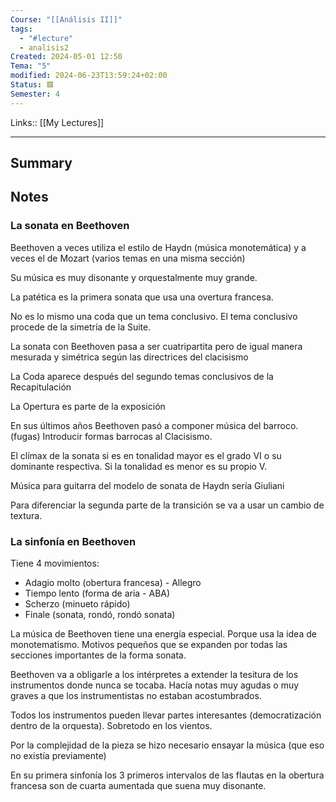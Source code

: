 ```yaml
---
Course: "[[Análisis II]]"
tags:
  - "#lecture"
  - analisis2
Created: 2024-05-01 12:50
Tema: "5"
modified: 2024-06-23T13:59:24+02:00
Status: 🟥
Semester: 4
---
```

Links:: [[My Lectures]]
___

## Summary

## Notes

### La sonata en Beethoven

Beethoven a veces utiliza el estilo de Haydn (música monotemática) y a veces el de Mozart (varios temas en una misma sección)

Su música es muy disonante y orquestalmente muy grande.

La patética es la primera sonata que usa una overtura francesa.

No es lo mismo una coda que un tema conclusivo. El tema conclusivo procede de la simetría de la Suite.

La sonata con Beethoven pasa a ser cuatripartita pero de igual manera mesurada y simétrica según las directrices del clacisismo

La Coda aparece después del segundo temas conclusivos de la Recapitulación

La Opertura es parte de la exposición

En sus últimos años Beethoven pasó a componer música del barroco. (fugas) Introducir formas barrocas al Clacisismo.

El clímax de la sonata si es en tonalidad mayor es el grado VI o su dominante respectiva. Si la tonalidad es menor es su propio V.

Música para guitarra del modelo de sonata de Haydn sería Giuliani

Para diferenciar la segunda parte de la transición se va a usar un cambio de textura.

### La sinfonía en Beethoven

Tiene 4 movimientos:
- Adagio molto (obertura francesa) - Allegro
- Tiempo lento (forma de aria - ABA)
- Scherzo (minueto rápido)
- Finale (sonata, rondó, rondó sonata)

La música de Beethoven tiene una energía especial. Porque usa la idea de monotematismo. Motivos pequeños que se expanden por todas las secciones importantes de la forma sonata.

Beethoven va a obligarle a los intérpretes a extender la tesitura de los instrumentos donde nunca se tocaba. Hacía notas muy agudas o muy graves a que los instrumentistas no estaban acostumbrados.

Todos los instrumentos pueden llevar partes interesantes (democratización dentro de la orquesta). Sobretodo en los vientos.

Por la complejidad de la pieza se hizo necesario ensayar la música (que eso no existía previamente)

En su primera sinfonía los 3 primeros intervalos de las flautas en la obertura francesa son de cuarta aumentada que suena muy disonante.



